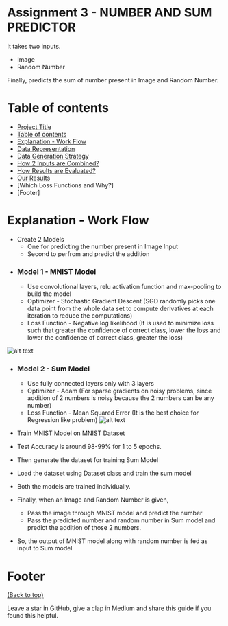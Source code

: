 # Assignment 3 - NUMBER AND SUM PREDICTOR

It takes two inputs.
- Image
- Random Number

Finally, predicts the sum of number present in Image and Random Number.

# Table of contents

- [Project Title](#project-title)
- [Table of contents](#table-of-contents)
- [Explanation - Work Flow](#installation)
- [Data Representation](#usage)
- [Data Generation Strategy](#development)
- [How 2 Inputs are Combined?](#contribute)
- [How Results are Evaluated?](#license)
- [Our Results](#footer)
- [Which Loss Functions and Why?]
- [Footer]

# Explanation - Work Flow

- Create 2 Models
    - One for predicting the number present in Image Input
    - Second to perfrom and predict the addition
- ### Model 1 - MNIST Model
  - Use convolutional layers, relu activation function and max-pooling to build the model
  - Optimizer - Stochastic Gradient Descent (SGD randomly picks one data point from the whole data set to compute derivatives at each iteration to reduce the computations)
  - Loss Function - Negative log likelihood (It is used to minimize loss such that greater the confidence of correct class, lower the loss and lower the confidence of correct class, greater the loss)

![alt text](https://cdn.mathpix.com/snip/images/CpoT9c4tcXZYd_xIaByGDUSpFpK-RfyC8F24g6LH7rA.original.fullsize.png)

- ### Model 2 - Sum Model
  - Use fully connected layers only with 3 layers
  - Optimizer - Adam (For sparse gradients on noisy problems, since addition of 2 numbers is noisy because the 2 numbers can be any number)
  - Loss Function - Mean Squared Error (It is the best choice for Regression like problem)
![alt text](https://cdn.mathpix.com/snip/images/SFlkTFbriAthdkFeAxfMhZ-Xh1hdmV77E4cdFTRGWpI.original.fullsize.png)

- Train MNIST Model on MNIST Dataset
- Test Accuracy is around 98-99% for 1 to 5 epochs.
- Then generate the dataset for training Sum Model
- Load the dataset using Dataset class and train the sum model
- Both the models are trained individually.
- Finally, when an Image and Random Number is given,
  - Pass the image through MNIST model and predict the number
  - Pass the predicted number and random number in Sum model and predict the addition of those 2 numbers.
- So, the output of MNIST model along with random number is fed as input to Sum model







# Footer
[(Back to top)](#table-of-contents)

<!-- Let's also add a footer because I love footers and also you **can** use this to convey important info.

Let's make it an image because by now you have realised that multimedia in images == cool(*please notice the subtle programming joke). -->

Leave a star in GitHub, give a clap in Medium and share this guide if you found this helpful.

<!-- Add the footer here -->

<!-- ![Footer](https://github.com/navendu-pottekkat/awesome-readme/blob/master/fooooooter.png) -->
